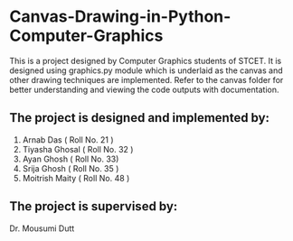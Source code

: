 # Canvas-Drawing-in-Python-Computer-Graphics
This is a project designed by Computer Graphics students of STCET. It is designed using graphics.py module which is underlaid as the canvas and other drawing techniques are implemented.
Refer to the canvas folder for better understanding and viewing the code outputs with documentation.


## The project is designed and implemented by:
1. Arnab Das ( Roll No. 21 )
2. Tiyasha Ghosal ( Roll No. 32 )
3. Ayan Ghosh ( Roll No. 33)
4. Srija Ghosh ( Roll  No. 35 )
5. Moitrish Maity ( Roll No. 48 )

## The project is supervised by:
Dr. Mousumi Dutt
